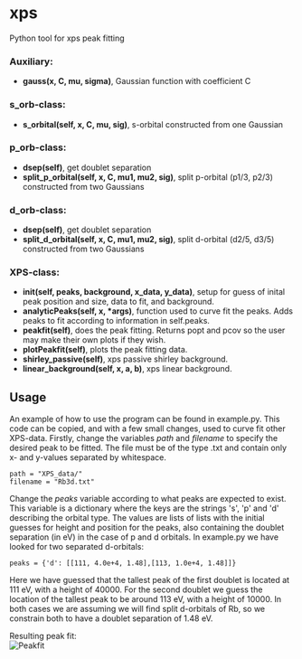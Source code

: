 # xps
Python tool for xps peak fitting

### Auxiliary:
- **gauss(x, C, mu, sigma)**, Gaussian function with coefficient C

### s_orb-class:
- **s_orbital(self, x, C, mu, sig)**, s-orbital constructed from one Gaussian

### p_orb-class:
- **dsep(self)**, get doublet separation
- **split_p_orbital(self, x, C, mu1, mu2, sig)**, split p-orbital (p1/3, p2/3) constructed from two Gaussians

### d_orb-class:
- **dsep(self)**, get doublet separation
- **split_d_orbital(self, x, C, mu1, mu2, sig)**, split d-orbital (d2/5, d3/5) constructed from two Gaussians


### XPS-class:
- **__init__(self, peaks, background, x_data, y_data)**, setup for guess of inital peak position and size, data to fit, and background.
- **analyticPeaks(self, x, *args)**, function used to curve fit the peaks. Adds peaks to fit according to information in self.peaks.
- **peakfit(self)**, does the peak fitting. Returns popt and pcov so the user may make their own plots if they wish.
- **plotPeakfit(self)**, plots the peak fitting data.
- **shirley_passive(self)**, xps passive shirley background.
- **linear_background(self, x, a, b)**, xps linear background.


## Usage
An example of how to use the program can be found in example.py. This code can be copied, and with a few small changes, used to curve
fit other XPS-data. Firstly, change the variables *path* and *filename* to specify the desired peak to be fitted. The file must be of
the type .txt and contain only x- and y-values separated by whitespace.

```
path = "XPS_data/"
filename = "Rb3d.txt"
```

Change the *peaks* variable according to what peaks are expected to exist. This variable is a dictionary where the keys are the strings
's', 'p' and 'd' describing the orbital type. The values are lists of lists with the initial guesses for height and position for the
peaks, also containing the doublet separation (in eV) in the case of p and d orbitals. In example.py we have looked for two separated 
d-orbitals:

```
peaks = {'d': [[111, 4.0e+4, 1.48],[113, 1.0e+4, 1.48]]}
```

Here we have guessed that the tallest peak of the first doublet is located at 111 eV, with a height of 40000. For the second doublet we
guess the location of the tallest peak to be around 113 eV, with a height of 10000. In both cases we are assuming we will find split 
d-orbitals of Rb, so we constrain both to have a doublet separation of 1.48 eV.

Resulting peak fit:
<br>
![Peakfit](https://github.com/jacobdben/XPyS/blob/master/xpsfitted.png)
